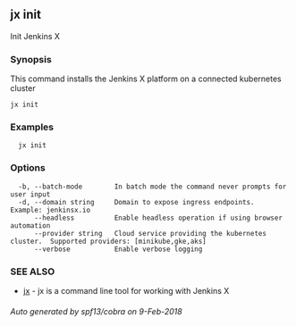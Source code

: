 ## jx init

Init Jenkins X

### Synopsis


This command installs the Jenkins X platform on a connected kubernetes cluster

```
jx init
```

### Examples

```
  jx init
```

### Options

```
  -b, --batch-mode        In batch mode the command never prompts for user input
  -d, --domain string     Domain to expose ingress endpoints.  Example: jenkinsx.io
      --headless          Enable headless operation if using browser automation
      --provider string   Cloud service providing the kubernetes cluster.  Supported providers: [minikube,gke,aks]
      --verbose           Enable verbose logging
```

### SEE ALSO
* [jx](jx.md)	 - jx is a command line tool for working with Jenkins X

###### Auto generated by spf13/cobra on 9-Feb-2018
